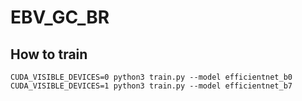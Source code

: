 # EBV_GC_BR

## How to train
```
CUDA_VISIBLE_DEVICES=0 python3 train.py --model efficientnet_b0
CUDA_VISIBLE_DEVICES=1 python3 train.py --model efficientnet_b7
```